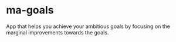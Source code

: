 # ma-goals
App that helps you achieve your ambitious goals by focusing on the marginal improvements towards the goals.
